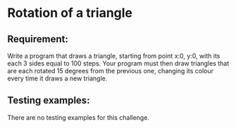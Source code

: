# Rotation of a triangle

## Requirement:

Write a program that draws a triangle, starting from point x:0, y:0, with its each 3 sides equal to 100 steps.
Your program must then draw triangles that are each rotated 15 degrees from the previous one, changing its colour every time it draws a new triangle.

## Testing examples:

There are no testing examples for this challenge.
